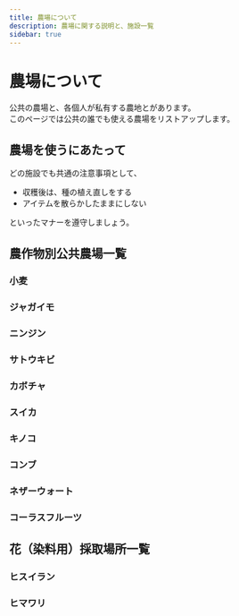 ```yaml
---
title: 農場について
description: 農場に関する説明と、施設一覧
sidebar: true   
---
```


# 農場について
公共の農場と、各個人が私有する農地とがあります。  
このページでは公共の誰でも使える農場をリストアップします。

## 農場を使うにあたって
どの施設でも共通の注意事項として、
- 収穫後は、種の植え直しをする
- アイテムを散らかしたままにしない

といったマナーを遵守しましょう。

## 農作物別公共農場一覧
### 小麦

### ジャガイモ

### ニンジン

### サトウキビ

### カボチャ

### スイカ

### キノコ

### コンブ

### ネザーウォート

### コーラスフルーツ

## 花（染料用）採取場所一覧
### ヒスイラン

### ヒマワリ


